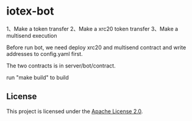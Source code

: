 # iotex-bot

1、Make a token transfer
2、Make a xrc20 token transfer
3、Make a multisend execution

Before run bot, we need deploy xrc20 and multisend contract and write addresses to config.yaml first.

The two contracts is in server/bot/contract.

run "make build" to build

## License
This project is licensed under the [Apache License 2.0](LICENSE).
